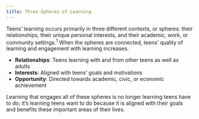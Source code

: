 ```yaml
---
title: Three Spheres of Learning
---
```


Teens’ learning occurs primarily in three different contexts, or spheres: their relationships, their unique personal interests, and their academic, work, or community settings.<sup>1</sup> When the spheres are connected, teens’ quality of learning and engagement with learning increases. 

- **Relationships**: Teens learning with and from other teens as well as adults
- **Interests**: Aligned with teens’ goals and motivations
- **Opportunity**: Directed towards academic, civic, or economic achievement

Learning that engages all of these spheres is no longer learning teens have to do; it’s learning teens want to do because it is aligned with their goals and benefits these important areas of their lives.